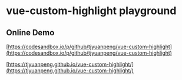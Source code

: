 # vue-custom-highlight playground

## Online Demo

[https://codesandbox.io/p/github/tjyuanpeng/vue-custom-highlight](https://codesandbox.io/p/github/tjyuanpeng/vue-custom-highlight)

[https://tjyuanpeng.github.io/vue-custom-highlight/](https://tjyuanpeng.github.io/vue-custom-highlight/)
